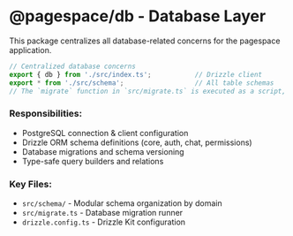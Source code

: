 # @pagespace/db - Database Layer

This package centralizes all database-related concerns for the pagespace application.

```typescript
// Centralized database concerns
export { db } from './src/index.ts';           // Drizzle client
export * from './src/schema';                  // All table schemas
// The `migrate` function in `src/migrate.ts` is executed as a script, not directly exported for import.
```

### Responsibilities:
- PostgreSQL connection & client configuration
- Drizzle ORM schema definitions (core, auth, chat, permissions)
- Database migrations and schema versioning
- Type-safe query builders and relations

### Key Files:
- `src/schema/` - Modular schema organization by domain
- `src/migrate.ts` - Database migration runner
- `drizzle.config.ts` - Drizzle Kit configuration